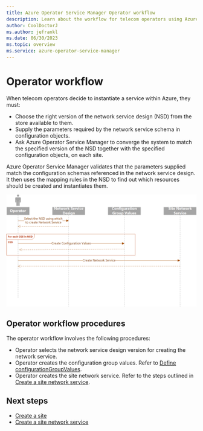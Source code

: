 ```yaml
---
title: Azure Operator Service Manager Operator workflow
description: Learn about the workflow for telecom operators using Azure Operator Service Manager.
author: CoolDoctorJ
ms.author: jefrankl
ms.date: 06/30/2023
ms.topic: overview
ms.service: azure-operator-service-manager
---
```

# Operator workflow

When telecom operators decide to instantiate a service within Azure, they must: 

- Choose the right version of the network service design (NSD) from the store available to them. 
- Supply the parameters required by the network service schema in configuration objects.
- Ask Azure Operator Service Manager to converge the system to match the specified version of the NSD together with the specified configuration objects, on each site.  

Azure Operator Service Manager validates that the parameters supplied match the configuration schemas referenced in the network service design. It then uses the mapping rules in the NSD to find out which resources should be created and instantiates them. 

![OperatorWorkflow](../media/operator-workflow.png) 

## Operator workflow procedures
The operator workflow involves the following procedures:
- Operator selects the network service design version for creating the network service.
- Operator creates the configuration group values. Refer to [Define configurationGroupValues](./tutorial/create-site-network-service.md).
- Operator creates the site network service. Refer to the steps outlined in [Create a site network service](./tutorial/create-site-network-service.md).

## Next steps

- [Create a site](./tutorial/create-site.md)
- [Create a site network service](./tutorial/create-site-network-service.md)
